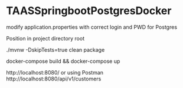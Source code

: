 # TAASSpringbootPostgresDocker
 

modify application.properties with correct login and PWD for Postgres

Position in project directory root

 ./mvnw -DskipTests=true clean package

docker-compose build && docker-compose up 

http://localhost:8080/ or using Postman http://localhost:8080/api/v1/customers
